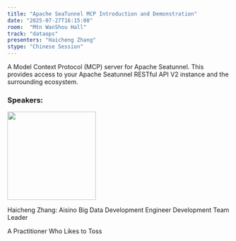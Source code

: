 ```yaml
---
title: "Apache SeaTunnel MCP Introduction and Demonstration"
date: "2025-07-27T16:15:00"
room:  "Mtn WanShou Hall"
track: "dataops"
presenters: "Haicheng Zhang"
stype: "Chinese Session"
---
```


A Model Context Protocol (MCP) server for Apache Seatunnel. This provides access to your Apache Seatunnel RESTful API V2 instance and the surrounding ecosystem.


### Speakers:


<img src="https://sessionize.com/image/5b51-400o400o1-LRLn5ZYuUjM2fthfiQ9yVW.jpg" width="200" /><br/>

Haicheng Zhang: Aisino Big Data Development Engineer Development Team Leader

A Practitioner Who Likes to Toss